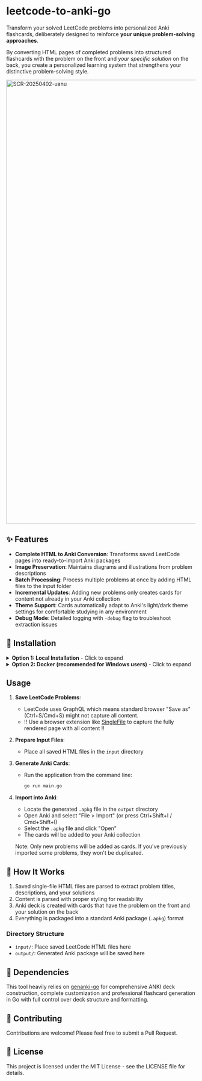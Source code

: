 # leetcode-to-anki-go

Transform your solved LeetCode problems into personalized Anki flashcards, deliberately designed to reinforce **your unique problem-solving approaches**.

By converting HTML pages of completed problems into structured flashcards with the problem on the front and *your specific solution* on the back, you create a personalized learning system that strengthens your distinctive problem-solving style.

<img width="1180" alt="SCR-20250402-uanu" src="https://github.com/user-attachments/assets/98cb99f3-a584-4048-9aab-7f1418fc1b57" />

## ✨ Features

- **Complete HTML to Anki Conversion**: Transforms saved LeetCode pages into ready-to-import Anki packages
- **Image Preservation**: Maintains diagrams and illustrations from problem descriptions
- **Batch Processing**: Process multiple problems at once by adding HTML files to the input folder
- **Incremental Updates**: Adding new problems only creates cards for content not already in your Anki collection
- **Theme Support**: Cards automatically adapt to Anki's light/dark theme settings for comfortable studying in any environment
- **Debug Mode**: Detailed logging with `-debug` flag to troubleshoot extraction issues

## 🚀 Installation

<details>
<summary><b>Option 1: Local Installation</b> - Click to expand</summary>

1. Clone this repository:
   ```bash
   git clone https://github.com/npcnixel/leetcode-to-anki-go.git
   cd leetcode-to-anki-go
   ```

2. Run the application:
   ```bash
   go run main.go 
   ```
</details>

<details>
<summary><b>Option 2: Docker (recommended for Windows users)</b> - Click to expand</summary>

1. Install [Docker Desktop](https://www.docker.com/products/docker-desktop/)

2. Clone this repository:
   ```bash
   git clone https://github.com/npcnixel/leetcode-to-anki-go.git
   cd leetcode-to-anki-go
   ```

3. Build the Docker image:
   ```bash
   docker build -t leetcode-to-anki-go .
   ```

4. Run the container:
   ```bash
   # For macOS/Linux:
   docker run --rm -v "$(pwd)/input:/app/input" -v "$(pwd)/output:/app/output" leetcode-to-anki-go

   # For Windows CMD:
   docker run --rm -v "%cd%/input:/app/input" -v "%cd%/output:/app/output" leetcode-to-anki-go
   
   # For Windows PowerShell:
   docker run --rm -v "${PWD}/input:/app/input" -v "${PWD}/output:/app/output" leetcode-to-anki-go
   ```

5. The output will be available in the `output` directory, just as with the local installation
</details>

## Usage

1. **Save LeetCode Problems**: 
   - LeetCode uses GraphQL which means standard browser "Save as" (Ctrl+S/Cmd+S) might not capture all content.
   - ‼️ Use a browser extension like [SingleFile](https://chromewebstore.google.com/detail/singlefile/mpiodijhokgodhhofbcjdecpffjipkle) to capture the fully rendered page with all content ‼️

2. **Prepare Input Files**:
   - Place all saved HTML files in the `input` directory

3. **Generate Anki Cards**:
   - Run the application from the command line:
     ```bash
     go run main.go
     ```

4. **Import into Anki**:
   - Locate the generated `.apkg` file in the `output` directory
   - Open Anki and select "File > Import" (or press Ctrl+Shift+I / Cmd+Shift+I)
   - Select the `.apkg` file and click "Open"
   - The cards will be added to your Anki collection

   Note: Only new problems will be added as cards. If you've previously imported some problems, they won't be duplicated.

## 🔧 How It Works

1. Saved single-file HTML files are parsed to extract problem titles, descriptions, and your solutions
2. Content is parsed with proper styling for readability
3. Anki deck is created with cards that have the problem on the front and your solution on the back
4. Everything is packaged into a standard Anki package (`.apkg`) format

### Directory Structure

- `input/`: Place saved LeetCode HTML files here
- `output/`: Generated Anki package will be saved here

## 🤙 Dependencies

This tool heavily relies on [genanki-go](https://github.com/npcnixel/genanki-go) for comprehensive ANKI deck construction, complete customization and professional flashcard generation in Go with full control over deck structure and formatting.

## 🙌 Contributing

Contributions are welcome! Please feel free to submit a Pull Request.

## 📄 License

This project is licensed under the MIT License - see the LICENSE file for details.

